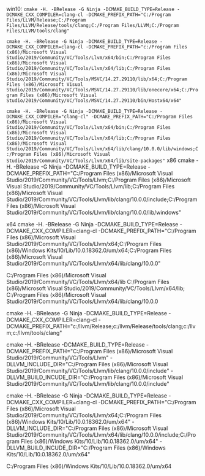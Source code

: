 win10:
`cmake -H. -BRelease -G Ninja -DCMAKE_BUILD_TYPE=Release -DCMAKE_CXX_COMPILER=clang-cl -DCMAKE_PREFIX_PATH="C:/Program Files/LLVM/Release;C:/Program Files/LLVM/Release/tools/clang;C:/Program Files/LLVM;C:/Program Files/LLVM/tools/clang"`

`cmake -H. -BRelease -G Ninja -DCMAKE_BUILD_TYPE=Release -DCMAKE_CXX_COMPILER=clang-cl -DCMAKE_PREFIX_PATH="c:/Program Files (x86)/Microsoft Visual Studio/2019/Community/VC/Tools/Llvm/x64/bin;C:/Program Files (x86)/Microsoft Visual Studio/2019/Community/VC/Tools/Llvm/x64/lib;C:/Program Files (x86)/Microsoft Visual Studio/2019/Community/VC/Tools/MSVC/14.27.29110/lib/x64;C:/Program Files (x86)/Microsoft Visual Studio/2019/Community/VC/Tools/MSVC/14.27.29110/lib/onecore/x64;C:/Program Files (x86)/Microsoft Visual Studio/2019/Community/VC/Tools/MSVC/14.27.29110/bin/Hostx64/x64"`

`cmake -H. -BRelease -G Ninja -DCMAKE_BUILD_TYPE=Release -DCMAKE_CXX_COMPILER="clang-cl" -DCMAKE_PREFIX_PATH="C:/Program Files (x86)/Microsoft Visual Studio/2019/Community/VC/Tools/Llvm/x64/bin;C:/Program Files (x86)/Microsoft Visual Studio/2019/Community/VC/Tools/Llvm/x64/lib;C:/Program Files (x86)/Microsoft Visual Studio/2019/Community/VC/Tools/Llvm/x64/lib/clang/10.0.0/lib/windows;C:/Program Files (x86)/Microsoft Visual Studio/2019/Community/VC/Tools/Llvm/x64/lib/site-packages"`
x86
cmake -H. -BRelease -G Ninja -DCMAKE_BUILD_TYPE=Release -DCMAKE_PREFIX_PATH="C:/Program Files (x86)/Microsoft Visual Studio/2019/Community/VC/Tools/Llvm;C:/Program Files (x86)/Microsoft Visual Studio/2019/Community/VC/Tools/Llvm/lib;C:/Program Files (x86)/Microsoft Visual Studio/2019/Community/VC/Tools/Llvm/lib/clang/10.0.0/include;C:/Program Files (x86)/Microsoft Visual Studio/2019/Community/VC/Tools/Llvm/lib/clang/10.0.0/lib/windows"

x64
cmake -H. -BRelease -G Ninja -DCMAKE_BUILD_TYPE=Release -DCMAKE_CXX_COMPILER=clang-cl -DCMAKE_PREFIX_PATH="C:/Program Files (x86)/Microsoft Visual Studio/2019/Community/VC/Tools/Llvm/x64;C:/Program Files (x86)/Windows Kits/10/Lib/10.0.18362.0/um/x64;C:/Program Files (x86)/Microsoft Visual Studio/2019/Community/VC/Tools/Llvm/x64/lib/clang/10.0.0"

C:/Program Files (x86)/Microsoft Visual Studio/2019/Community/VC/Tools/Llvm/x64/lib
C:/Program Files (x86)/Microsoft Visual Studio/2019/Community/VC/Tools/Llvm/x64/lib;
C:/Program Files (x86)/Microsoft Visual Studio/2019/Community/VC/Tools/Llvm/x64/lib/clang/10.0.0

cmake -H. -BRelease -G Ninja -DCMAKE_BUILD_TYPE=Release -DCMAKE_CXX_COMPILER=clang-cl -DCMAKE_PREFIX_PATH="c:/llvm/Release;c:/llvm/Release/tools/clang;c:/llvm;c:/llvm/tools/clang"

cmake -H. -BRelease -DCMAKE_BUILD_TYPE=Release -DCMAKE_PREFIX_PATH="C:/Program Files (x86)/Microsoft Visual Studio/2019/Community/VC/Tools/Llvm" -DLLVM_INCLUDE_DIR="C:/Program Files (x86)/Microsoft Visual Studio/2019/Community/VC/Tools/Llvm/lib/clang/10.0.0/include" -DLLVM_BUILD_INCUDE_DIR="C:/Program Files (x86)/Microsoft Visual Studio/2019/Community/VC/Tools/Llvm/lib/clang/10.0.0/include"

cmake -H. -BRelease -G Ninja -DCMAKE_BUILD_TYPE=Release -DCMAKE_CXX_COMPILER=clang-cl -DCMAKE_PREFIX_PATH="C:/Program Files (x86)/Microsoft Visual Studio/2019/Community/VC/Tools/Llvm/x64;C:/Program Files (x86)/Windows Kits/10/Lib/10.0.18362.0/um/x64" -DLLVM_INCLUDE_DIR="C:/Program Files (x86)/Microsoft Visual Studio/2019/Community/VC/Tools/Llvm/x64/lib/clang/10.0.0/include;C:/Program Files (x86)/Windows Kits/10/Lib/10.0.18362.0/um/x64" -DLLVM_BUILD_INCUDE_DIR="C:/Program Files (x86)/Windows Kits/10/Lib/10.0.18362.0/um/x64"

C:/Program Files (x86)/Windows Kits/10/Lib/10.0.18362.0/um/x64
